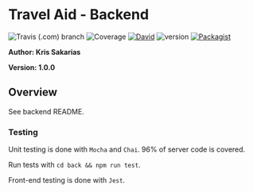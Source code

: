 # Travel Aid - Backend

![Travis (.com) branch](https://img.shields.io/travis/com/kris71990/travelapp/master.svg?style=popout)
![Coverage](https://img.shields.io/badge/coverage-96%-brightgreen.svg)
[![David](https://img.shields.io/david/expressjs/express.svg)]( https://github.com/kris71990/travelapp)
![version](https://img.shields.io/badge/version-1.0.0-blue.svg)
[![Packagist](https://img.shields.io/packagist/l/doctrine/orm.svg)](https://github.com/kris71990/travelapp)

**Author: Kris Sakarias**

**Version: 1.0.0**

## Overview

See backend README.


### Testing

Unit testing is done with `Mocha` and `Chai`. 96% of server code is covered.

Run tests with `cd back && npm run test`.

Front-end testing is done with `Jest`.
